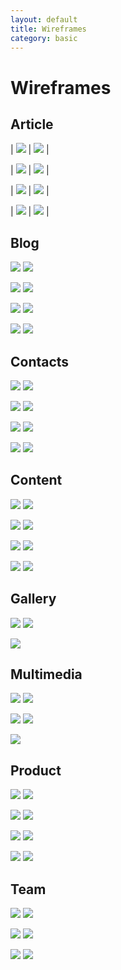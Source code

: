 ```yaml
---
layout: default
title: Wireframes
category: basic
---
```


# Wireframes

## Article

| ![](/images/frontend/wireframes/Article%20%231.png) | ![](/images/frontend/wireframes/Article%20%232.png) |

| ![](/images/frontend/wireframes/Article%20%233.png) | ![](/images/frontend/wireframes/Article%20%234.png) |

| ![](/images/frontend/wireframes/Article%20%235.png) | ![](/images/frontend/wireframes/Article%20%236.png) |

| ![](/images/frontend/wireframes/Article%20%237.png) | ![](/images/frontend/wireframes/Article%20%238.png) |

## Blog

![](/images/frontend/wireframes/Blog%20%231.png)
![](/images/frontend/wireframes/Blog%20%232.png)

![](/images/frontend/wireframes/Blog%20%233.png)
![](/images/frontend/wireframes/Blog%20%234.png)

![](/images/frontend/wireframes/Blog%20%235.png)
![](/images/frontend/wireframes/Blog%20%236.png)

![](/images/frontend/wireframes/Blog%20%237.png)
![](/images/frontend/wireframes/Blog%20%238.png)

## Contacts

![](/images/frontend/wireframes/Contacts%20%231.png)
![](/images/frontend/wireframes/Contacts%20%232.png)

![](/images/frontend/wireframes/Contacts%20%233.png)
![](/images/frontend/wireframes/Contacts%20%234.png)

![](/images/frontend/wireframes/Contacts%20%235.png)
![](/images/frontend/wireframes/Contacts%20%236.png)

![](/images/frontend/wireframes/Contacts%20%237.png)
![](/images/frontend/wireframes/Contacts%20%238.png)

## Content

![](/images/frontend/wireframes/Content%20%231.png)
![](/images/frontend/wireframes/Content%20%232.png)

![](/images/frontend/wireframes/Content%20%233.png)
![](/images/frontend/wireframes/Content%20%234.png)

![](/images/frontend/wireframes/Content%20%235.png)
![](/images/frontend/wireframes/Content%20%236.png)

![](/images/frontend/wireframes/Content%20%237.png)
![](/images/frontend/wireframes/Content%20%238.png)

## Gallery

![](/images/frontend/wireframes/Gallery%20%231.png)
![](/images/frontend/wireframes/Gallery%20%232.png)

![](/images/frontend/wireframes/Gallery%20%232.png)

## Multimedia

![](/images/frontend/wireframes/Multimedia%20%231.png)
![](/images/frontend/wireframes/Multimedia%20%232.png)

![](/images/frontend/wireframes/Multimedia%20%233.png)
![](/images/frontend/wireframes/Multimedia%20%234.png)

![](/images/frontend/wireframes/Multimedia%20%235.png)

## Product

![](/images/frontend/wireframes/Product%20%231.png)
![](/images/frontend/wireframes/Product%20%232.png)

![](/images/frontend/wireframes/Product%20%233.png)
![](/images/frontend/wireframes/Product%20%234.png)

![](/images/frontend/wireframes/Product%20%235.png)
![](/images/frontend/wireframes/Product%20%236.png)

![](/images/frontend/wireframes/Product%20%237.png)
![](/images/frontend/wireframes/Product%20%238.png)

## Team

![](/images/frontend/wireframes/Team%20%231.png)
![](/images/frontend/wireframes/Team%20%232.png)

![](/images/frontend/wireframes/Team%20%233.png)
![](/images/frontend/wireframes/Team%20%234.png)

![](/images/frontend/wireframes/Team%20%235.png)
![](/images/frontend/wireframes/Team%20%236.png)
